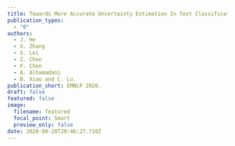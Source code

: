 ```yaml
---
title: Towards More Accurate Uncertainty Estimation In Text Classification
publication_types:
  - "0"
authors:
  - J. He
  - X. Zhang
  - S. Lei
  - Z. Chen
  - F. Chen
  - A. Alhamadani
  - B. Xiao and C. Lu.
publication_short: EMNLP 2020.
draft: false
featured: false
image:
  filename: featured
  focal_point: Smart
  preview_only: false
date: 2020-08-28T20:46:27.710Z
---
```

